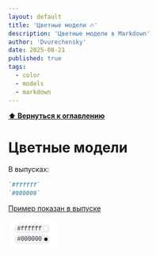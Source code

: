 ```yaml
---
layout: default
title: 'Цветные модели 🔥'
description: 'Цветные модели в Markdown'
author: 'Dvurechensky'
date: 2025-08-21
published: true
tags:
  - color
  - models
  - markdown
---
```


**[⬆ Вернуться к оглавлению](../index.md)**

# Цветные модели

В выпусках:

```md
`#ffffff`
`#000000`
```

[Пример показан в выпуске](https://github.com/lifeparticle/Markdown-Cheatsheet/issues/1)

![image](https://raw.githubusercontent.com/dvurechensky-docs/GeneralDocsMarkdown/main/MEDIA/i7.png)
